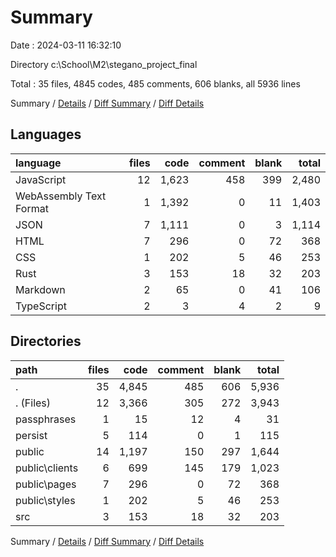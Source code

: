 # Summary

Date : 2024-03-11 16:32:10

Directory c:\\School\\M2\\stegano_project_final

Total : 35 files,  4845 codes, 485 comments, 606 blanks, all 5936 lines

Summary / [Details](details.md) / [Diff Summary](diff.md) / [Diff Details](diff-details.md)

## Languages
| language | files | code | comment | blank | total |
| :--- | ---: | ---: | ---: | ---: | ---: |
| JavaScript | 12 | 1,623 | 458 | 399 | 2,480 |
| WebAssembly Text Format | 1 | 1,392 | 0 | 11 | 1,403 |
| JSON | 7 | 1,111 | 0 | 3 | 1,114 |
| HTML | 7 | 296 | 0 | 72 | 368 |
| CSS | 1 | 202 | 5 | 46 | 253 |
| Rust | 3 | 153 | 18 | 32 | 203 |
| Markdown | 2 | 65 | 0 | 41 | 106 |
| TypeScript | 2 | 3 | 4 | 2 | 9 |

## Directories
| path | files | code | comment | blank | total |
| :--- | ---: | ---: | ---: | ---: | ---: |
| . | 35 | 4,845 | 485 | 606 | 5,936 |
| . (Files) | 12 | 3,366 | 305 | 272 | 3,943 |
| passphrases | 1 | 15 | 12 | 4 | 31 |
| persist | 5 | 114 | 0 | 1 | 115 |
| public | 14 | 1,197 | 150 | 297 | 1,644 |
| public\\clients | 6 | 699 | 145 | 179 | 1,023 |
| public\\pages | 7 | 296 | 0 | 72 | 368 |
| public\\styles | 1 | 202 | 5 | 46 | 253 |
| src | 3 | 153 | 18 | 32 | 203 |

Summary / [Details](details.md) / [Diff Summary](diff.md) / [Diff Details](diff-details.md)